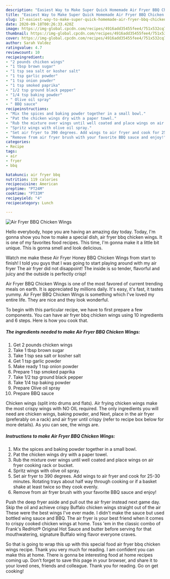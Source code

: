 ```yaml
---
description: "Easiest Way to Make Super Quick Homemade Air Fryer BBQ Chicken Wings"
title: "Easiest Way to Make Super Quick Homemade Air Fryer BBQ Chicken Wings"
slug: 17-easiest-way-to-make-super-quick-homemade-air-fryer-bbq-chicken-wings
date: 2020-09-18T00:26:33.420Z
image: https://img-global.cpcdn.com/recipes/4916add35455fee4/751x532cq70/air-fryer-bbq-chicken-wings-recipe-main-photo.jpg
thumbnail: https://img-global.cpcdn.com/recipes/4916add35455fee4/751x532cq70/air-fryer-bbq-chicken-wings-recipe-main-photo.jpg
cover: https://img-global.cpcdn.com/recipes/4916add35455fee4/751x532cq70/air-fryer-bbq-chicken-wings-recipe-main-photo.jpg
author: Sarah Valdez
ratingvalue: 4.7
reviewcount: 10
recipeingredient:
- "2 pounds chicken wings"
- "1 tbsp brown sugar"
- "1 tsp sea salt or kosher salt"
- "1 tsp garlic powder"
- "1 tsp onion powder"
- "1 tsp smoked paprika"
- "1/2 tsp ground black pepper"
- "1/4 tsp baking powder"
- " Olive oil spray"
- " BBQ sauce"
recipeinstructions:
- "Mix the spices and baking powder together in a small bowl."
- "Pat the chicken wings dry with a paper towel."
- "Rub the mixture over wings until well coated and place wings on air fryer cooking rack or bucket."
- "Spritz wings with olive oil spray."
- "Set air fryer to 390 degrees. Add wings to air fryer and cook for 25-30 minutes. Rotating trays about half way through cooking or if a basket shake at least twice so they cook evenly."
- "Remove from air fryer brush with your favorite BBQ sauce and enjoy!"
categories:
- Recipe
tags:
- air
- fryer
- bbq

katakunci: air fryer bbq 
nutrition: 119 calories
recipecuisine: American
preptime: "PT24M"
cooktime: "PT33M"
recipeyield: "4"
recipecategory: Lunch

---
```



![Air Fryer BBQ Chicken Wings](https://img-global.cpcdn.com/recipes/4916add35455fee4/751x532cq70/air-fryer-bbq-chicken-wings-recipe-main-photo.jpg)

Hello everybody, hope you are having an amazing day today. Today, I'm gonna show you how to make a special dish, air fryer bbq chicken wings. It is one of my favorites food recipes. This time, I'm gonna make it a little bit unique. This is gonna smell and look delicious.

Watch me make these Air Fryer Honey BBQ Chicken Wings from start to finish! I told you guys that I was going to start playing around with my air fryer The air fryer did not disappoint! The inside is so tender, flavorful and juicy and the outside is perfectly crisp!

Air Fryer BBQ Chicken Wings is one of the most favored of current trending meals on earth. It is appreciated by millions daily. It's easy, it's fast, it tastes yummy. Air Fryer BBQ Chicken Wings is something which I've loved my entire life. They are nice and they look wonderful.


To begin with this particular recipe, we have to first prepare a few components. You can have air fryer bbq chicken wings using 10 ingredients and 6 steps. Here is how you cook that.

<!--inarticleads1-->

##### The ingredients needed to make Air Fryer BBQ Chicken Wings:

1. Get 2 pounds chicken wings
1. Take 1 tbsp brown sugar
1. Take 1 tsp sea salt or kosher salt
1. Get 1 tsp garlic powder
1. Make ready 1 tsp onion powder
1. Prepare 1 tsp smoked paprika
1. Take 1/2 tsp ground black pepper
1. Take 1/4 tsp baking powder
1. Prepare  Olive oil spray
1. Prepare  BBQ sauce


Chicken wings (split into drums and flats). Air frying chicken wings make the most crispy wings with NO OIL required. The only ingredients you will need are chicken wings, baking powder, and Next, place in the air fryer (preferably on a rack) and air fryer until crispy (refer to recipe box below for more details). As you can see, the wings are. 

<!--inarticleads2-->

##### Instructions to make Air Fryer BBQ Chicken Wings:

1. Mix the spices and baking powder together in a small bowl.
1. Pat the chicken wings dry with a paper towel.
1. Rub the mixture over wings until well coated and place wings on air fryer cooking rack or bucket.
1. Spritz wings with olive oil spray.
1. Set air fryer to 390 degrees. Add wings to air fryer and cook for 25-30 minutes. Rotating trays about half way through cooking or if a basket shake at least twice so they cook evenly.
1. Remove from air fryer brush with your favorite BBQ sauce and enjoy!


Push the deep fryer aside and pull out the air fryer instead next game day. Skip the oil and achieve crispy Buffalo chicken wings straight out of the air These were the best wings I&#39;ve ever made. I didn&#39;t make the sauce but used bottled wing sauce and BBQ. The air fryer is your best friend when it comes to crispy cooked chicken wings at home. Toss &#39;em in the classic combo of Frank&#39;s RedHot® Original Hot Sauce and butter before serving for that mouthwatering, signature Buffalo wing flavor everyone craves. 

So that is going to wrap this up with this special food air fryer bbq chicken wings recipe. Thank you very much for reading. I am confident you can make this at home. There is gonna be interesting food at home recipes coming up. Don't forget to save this page in your browser, and share it to your loved ones, friends and colleague. Thank you for reading. Go on get cooking!
